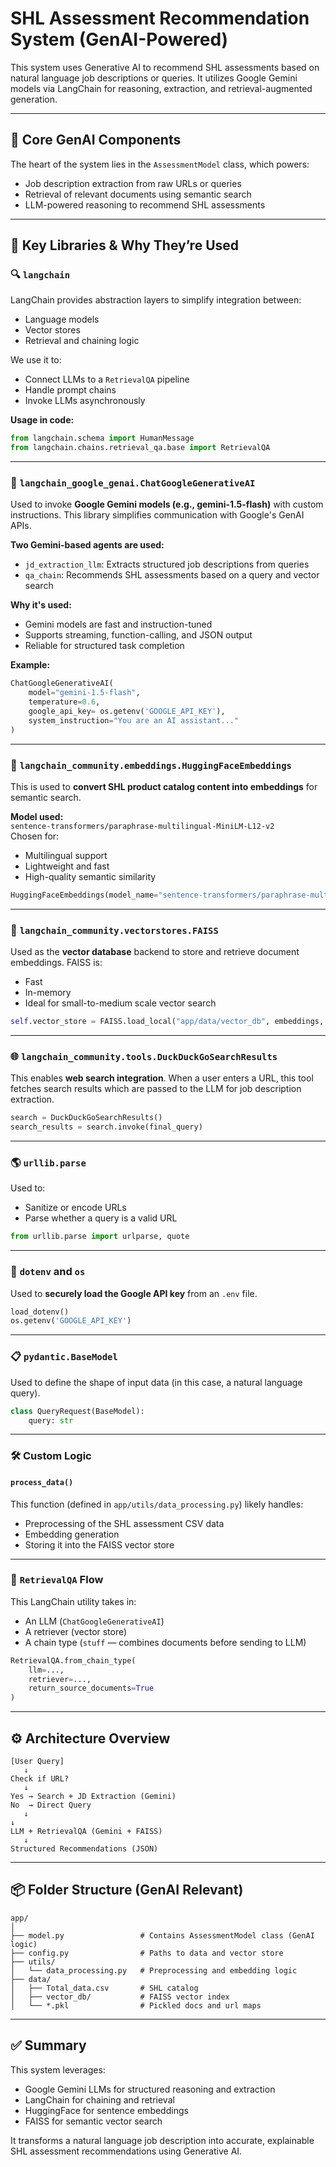 
# SHL Assessment Recommendation System (GenAI-Powered)

This system uses Generative AI to recommend SHL assessments based on natural language job descriptions or queries. It utilizes Google Gemini models via LangChain for reasoning, extraction, and retrieval-augmented generation.

---

## 🧠 Core GenAI Components

The heart of the system lies in the `AssessmentModel` class, which powers:

- Job description extraction from raw URLs or queries
- Retrieval of relevant documents using semantic search
- LLM-powered reasoning to recommend SHL assessments

---

## 🧩 Key Libraries & Why They’re Used

### 🔍 `langchain`

LangChain provides abstraction layers to simplify integration between:
- Language models
- Vector stores
- Retrieval and chaining logic

We use it to:
- Connect LLMs to a `RetrievalQA` pipeline
- Handle prompt chains
- Invoke LLMs asynchronously

**Usage in code:**
```python
from langchain.schema import HumanMessage
from langchain.chains.retrieval_qa.base import RetrievalQA
```

---

### 🤖 `langchain_google_genai.ChatGoogleGenerativeAI`

Used to invoke **Google Gemini models (e.g., gemini-1.5-flash)** with custom instructions. This library simplifies communication with Google's GenAI APIs.

**Two Gemini-based agents are used:**
- `jd_extraction_llm`: Extracts structured job descriptions from queries
- `qa_chain`: Recommends SHL assessments based on a query and vector search

**Why it's used:**
- Gemini models are fast and instruction-tuned
- Supports streaming, function-calling, and JSON output
- Reliable for structured task completion

**Example:**
```python
ChatGoogleGenerativeAI(
    model="gemini-1.5-flash",
    temperature=0.6,
    google_api_key= os.getenv('GOOGLE_API_KEY'),
    system_instruction="You are an AI assistant..."
)
```

---

### 🧠 `langchain_community.embeddings.HuggingFaceEmbeddings`

This is used to **convert SHL product catalog content into embeddings** for semantic search.

**Model used:**  
`sentence-transformers/paraphrase-multilingual-MiniLM-L12-v2`  
Chosen for:
- Multilingual support
- Lightweight and fast
- High-quality semantic similarity

```python
HuggingFaceEmbeddings(model_name="sentence-transformers/paraphrase-multilingual-MiniLM-L12-v2")
```

---

### 🧠 `langchain_community.vectorstores.FAISS`

Used as the **vector database** backend to store and retrieve document embeddings. FAISS is:
- Fast
- In-memory
- Ideal for small-to-medium scale vector search

```python
self.vector_store = FAISS.load_local("app/data/vector_db", embeddings, allow_dangerous_deserialization=True)
```

---

### 🌐 `langchain_community.tools.DuckDuckGoSearchResults`

This enables **web search integration**. When a user enters a URL, this tool fetches search results which are passed to the LLM for job description extraction.

```python
search = DuckDuckGoSearchResults()
search_results = search.invoke(final_query)
```

---

### 🌎 `urllib.parse`

Used to:
- Sanitize or encode URLs
- Parse whether a query is a valid URL

```python
from urllib.parse import urlparse, quote
```

---

### 🧪 `dotenv` and `os`

Used to **securely load the Google API key** from an `.env` file.

```python
load_dotenv()
os.getenv('GOOGLE_API_KEY')
```

---

### 📋 `pydantic.BaseModel`

Used to define the shape of input data (in this case, a natural language query).

```python
class QueryRequest(BaseModel):
    query: str
```

---

### 🛠️ Custom Logic

#### `process_data()`

This function (defined in `app/utils/data_processing.py`) likely handles:
- Preprocessing of the SHL assessment CSV data
- Embedding generation
- Storing it into the FAISS vector store

---

### 🔁 `RetrievalQA` Flow

This LangChain utility takes in:
- An LLM (`ChatGoogleGenerativeAI`)
- A retriever (vector store)
- A chain type (`stuff` — combines documents before sending to LLM)

```python
RetrievalQA.from_chain_type(
    llm=..., 
    retriever=..., 
    return_source_documents=True
)
```

---

## ⚙️ Architecture Overview

```text
[User Query]
   ↓
Check if URL?
   ↓
Yes → Search + JD Extraction (Gemini)
No  → Direct Query
   ↓
↓
LLM + RetrievalQA (Gemini + FAISS)
   ↓
Structured Recommendations (JSON)
```

---

## 📦 Folder Structure (GenAI Relevant)
```
app/
│
├── model.py                 # Contains AssessmentModel class (GenAI logic)
├── config.py                # Paths to data and vector store
├── utils/
│   └── data_processing.py   # Preprocessing and embedding logic
├── data/
│   ├── Total_data.csv       # SHL catalog
│   ├── vector_db/           # FAISS vector index
│   └── *.pkl                # Pickled docs and url maps
```

---

## ✅ Summary

This system leverages:
- Google Gemini LLMs for structured reasoning and extraction
- LangChain for chaining and retrieval
- HuggingFace for sentence embeddings
- FAISS for semantic vector search

It transforms a natural language job description into accurate, explainable SHL assessment recommendations using Generative AI.
